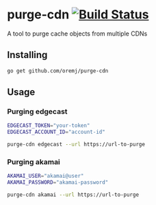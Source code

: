 # purge-cdn [![Build Status](https://travis-ci.org/oremj/purge-cdn.svg?branch=master)](https://travis-ci.org/oremj/purge-cdn)
A tool to purge cache objects from multiple CDNs

## Installing
```bash
go get github.com/oremj/purge-cdn
```

## Usage

### Purging edgecast
```bash
EDGECAST_TOKEN="your-token"
EDGECAST_ACCOUNT_ID="account-id"

purge-cdn edgecast --url https://url-to-purge
```

### Purging akamai
```bash
AKAMAI_USER="akamai@user"
AKAMAI_PASSWORD="akamai-password"

purge-cdn akamai --url https://url-to-purge
```
